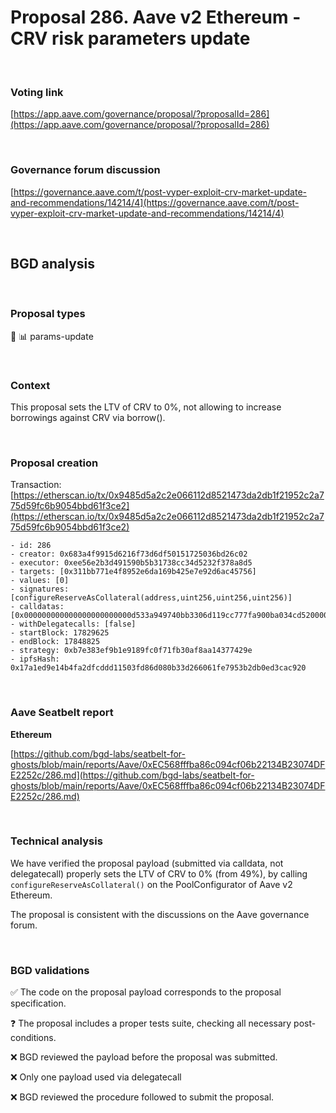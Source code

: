 # Proposal 286. Aave v2 Ethereum - CRV risk parameters update

<br>

### Voting link

[https://app.aave.com/governance/proposal/?proposalId=286](https://app.aave.com/governance/proposal/?proposalId=286)

<br>

### Governance forum discussion

[https://governance.aave.com/t/post-vyper-exploit-crv-market-update-and-recommendations/14214/4](https://governance.aave.com/t/post-vyper-exploit-crv-market-update-and-recommendations/14214/4)

<br>

## BGD analysis

<br>

### Proposal types

:wrench: :bar_chart: params-update

<br>

### Context

This proposal sets the LTV of CRV to 0%, not allowing to increase borrowings against CRV via borrow().

<br>

### Proposal creation

Transaction: [https://etherscan.io/tx/0x9485d5a2c2e066112d8521473da2db1f21952c2a775d59fc6b9054bbd61f3ce2](https://etherscan.io/tx/0x9485d5a2c2e066112d8521473da2db1f21952c2a775d59fc6b9054bbd61f3ce2)

```
- id: 286
- creator: 0x683a4f9915d6216f73d6df50151725036bd26c02
- executor: 0xee56e2b3d491590b5b31738cc34d5232f378a8d5
- targets: [0x311bb771e4f8952e6da169b425e7e92d6ac45756]
- values: [0]
- signatures: [configureReserveAsCollateral(address,uint256,uint256,uint256)]
- calldatas: [0x000000000000000000000000d533a949740bb3306d119cc777fa900ba034cd520000000000000000000000000000000000000000000000000000000000000000000000000000000000000000000000000000000000000000000000000000157c0000000000000000000000000000000000000000000000000000000000002a30]
- withDelegatecalls: [false]
- startBlock: 17829625
- endBlock: 17848825
- strategy: 0xb7e383ef9b1e9189fc0f71fb30af8aa14377429e
- ipfsHash: 0x17a1ed9e14b4fa2dfcddd11503fd86d080b33d266061fe7953b2db0ed3cac920
```

<br>

### Aave Seatbelt report

**Ethereum**

[https://github.com/bgd-labs/seatbelt-for-ghosts/blob/main/reports/Aave/0xEC568fffba86c094cf06b22134B23074DFE2252c/286.md](https://github.com/bgd-labs/seatbelt-for-ghosts/blob/main/reports/Aave/0xEC568fffba86c094cf06b22134B23074DFE2252c/286.md)


<br>

### Technical analysis

We have verified the proposal payload (submitted via calldata, not delegatecall) properly sets the LTV of CRV to 0% (from 49%), by calling `configureReserveAsCollateral()` on the PoolConfigurator of Aave v2 Ethereum.

The proposal is consistent with the discussions on the Aave governance forum.

<br>

### BGD validations

:white_check_mark: The code on the proposal payload corresponds to the proposal specification.

:question: The proposal includes a proper tests suite, checking all necessary post-conditions.

:x: BGD reviewed the payload before the proposal was submitted.

:x: Only one payload used via delegatecall

:x: BGD reviewed the procedure followed to submit the proposal.
